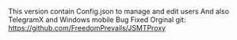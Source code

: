 This version contain Config.json to manage and edit users 
And also TelegramX and Windows mobile Bug Fixed
Orginal git:
https://github.com/FreedomPrevails/JSMTProxy
